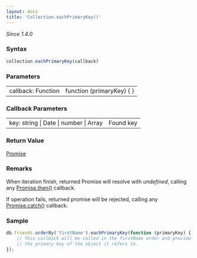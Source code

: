 ```yaml
---
layout: docs
title: 'Collection.eachPrimaryKey()'
---
```

*Since 1.4.0*

### Syntax

```javascript
collection.eachPrimaryKey(callback)
```

### Parameters

<table>
<tr><td>callback: Function</td><td>function (primaryKey) { }</td></tr>
</table>

### Callback Parameters

<table>
<tr><td>key: string | Date | number | Array</td><td>Found key</td></tr>
</table>

### Return Value

[Promise](/docs/Promise/Promise)

### Remarks

When iteration finish, returned Promise will resolve with _undefined_, calling any [Promise.then()](/docs/Promise/Promise.then()) callback.

If operation fails, returned promise will be rejected, calling any [Promise.catch()](/docs/Promise/Promise.catch()) callback.

### Sample

```javascript
db.friends.orderBy('firstName').eachPrimaryKey(function (primaryKey) {
    // This callback will be called in the firstName order and provide
    // the primary key of the object it refers to.
});
```
